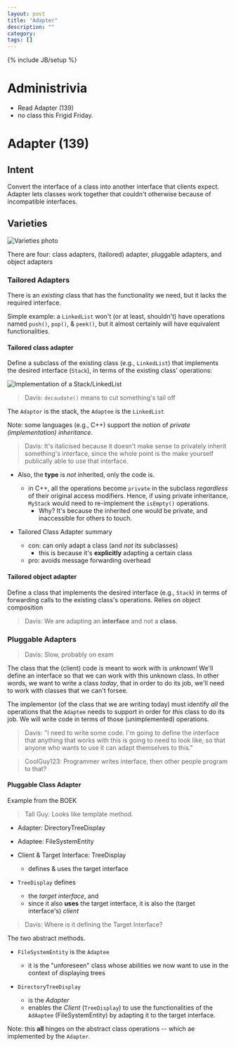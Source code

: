 ```yaml
---
layout: post
title: "Adapter"
description: ""
category: 
tags: []
---
```

{% include JB/setup %}

# Administrivia

* Read Adapter (139)
* no class this Frigid Friday.

# Adapter (139)

## Intent

Convert the interface of a class into another interface that
clients expect. Adapter lets classes work together that couldn't
otherwise because of incompatible interfaces. 

## Varieties

![Varieties photo]()

There are four: class adapters, (tailored) adapter, pluggable
adapters, and object adapters

### Tailored Adapters

There is an *existing* class that has the functionality we need, but it
lacks the required interface. 

Simple example: a `LinkedList` won't (or at least, shouldn't) have
operations named `push()`, `pop()`, & `peek()`, but it almost certainly
will have equivalent functionalities. 

#### Tailored class adapter 

Define a subclass of the existing class (e.g., `LinkedList`) that
implements the desired interface (`Stack`), in terms of the existing
class' operations: 

![Implementation of a Stack/LinkedList]()

> Davis: `decaudate()` means to cut something's tail off

The `Adaptor` is the stack, the `Adaptee` is the `LinkedList`

Note: some languages (e.g., C++) support the notion of *private
(implementation) inheritance*. 

> Davis: It's italicised because it doesn't make sense to privately
> inherit something's interface, since the whole point is the make
> yourself publically able to use that interface.

* Also, the __type__ is *not* inherited, only the code is. 
  - in C++, all the operations become `private` in the subclass
    *regardless* of their original access modifiers. Hence, if using
private inheritance, `MyStack` would need to re-implement the
`isEmpty()` operations. 
    * Why? It's because the inherited one would be private, and
      inaccessible for others to touch. 

* Tailored Class Adapter summary
  * con: can only adapt a class (and *not* its subclasses)
    - this is because it's __explicitly__ adapting a certain class
  * pro: avoids message forwarding overhead

#### Tailored object adapter

Define a class that implements the desired interface (e.g., `Stack`) in
terms of forwarding calls to the existing class's operations. Relies on
object composition 

> Davis: We are adapting an __interface__ and not a __class__. 

### Pluggable Adapters

> Davis: Slow, probably on exam 

The class that the (client) code is meant to work with is *unknown*!
We'll define an interface so that we can work with this unknown class.
In other words, we want to write a class _today_, that in order to do
its job, we'll need to work with classes that we can't forsee. 

The implementor (of the class that we are writing today) must identify
*all* the operations that the `Adaptee` needs to support in order for
*this* class to do its job. We will write code in terms of those
(unimplemented) operations. 

> Davis: "I need to write some code. I'm going to define the interface that
> anything that works with this is going to need to look like, so that
> anyone who wants to use it can adapt themselves to this."

> CoolGuy123: Programmer writes interface, then other people program to that?

#### Pluggable Class Adapter

Example from the BOEK 

> Tall Guy: Looks like template method. 

* Adapter: DirectoryTreeDisplay
* Adaptee: FileSystemEntity
* Client & Target Interface: TreeDisplay
  - defines & uses the target interface

* `TreeDisplay` defines
  * the _target interface_, and
  * since it also __uses__ the target interface, it is also the (target
    interface's) _client_

> Davis: Where is it defining the Target Interface? 

The two abstract methods.

* `FileSystemEntity` is the `Adaptee`
  * it is the "unforeseen" class whose abilities we now want to use in
    the context of displaying trees

* `DirectoryTreeDisplay`
  * is the _Adapter_
  * enables the _Client_ (`TreeDisplay`) to use the functionalities of
    the `AdAaptee` (FileSystemEntity) by adapting it to the target
interface. 

Note: this __all__ hinges on the abstract class operations -- which ae
implemented by the `Adapter`. 












